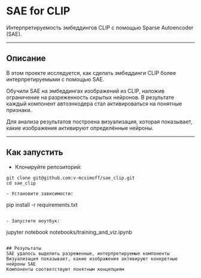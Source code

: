 # SAE for CLIP

Интерпретируемость эмбеддингов CLIP с помощью Sparse Autoencoder (SAE).

---

## Описание

В этом проекте исследуется, как сделать эмбеддинги CLIP более интерпретируемыми с помощью SAE.

Обучили SAE на эмбеддингах изображений из CLIP, наложив ограничение на разреженность скрытых нейронов. В результате каждый компонент автоэнкодера стал активироваться на понятные признаки.

Для анализа результатов построена визуализация, которая показывает, какие изображения активируют определённые нейроны.

---
## Как запустить

- Клонируйте репозиторий:
```
git clone git@github.com:v-mcsimoff/sae_clip.git
cd sae_clip

- Установите зависимости:
```
pip install -r requirements.txt
```

- Запустите ноутбук:
```
jupyter notebook notebooks/training_and_viz.ipynb
```

## Результаты
SAE удалось выделить разреженные, интерпретируемые компоненты
Визуализация показывает, какие изображения активируют конкретные нейроны SAE
Компоненты соответствуют понятным концепциям
